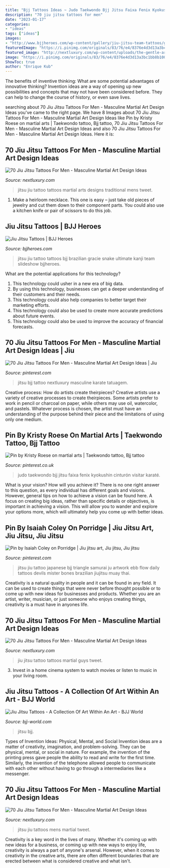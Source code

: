 ```yaml
---
title: "Bjj Tattoos Ideas ~ Judo Taekwondo Bjj Jitsu Faixa Fenix Kyokushin Cinturón Visitar Karaté"
description: "70 jiu jitsu tattoos for men"
date: "2023-01-17"
categories:
- "ideas"
tags: ["ideas"]
images:
- "http://www.bjjheroes.com/wp-content/gallery/jiu-jitsu-team-tattoos/gracie-snake.jpg"
featuredImage: "https://i.pinimg.com/originals/83/76/e4/8376e4d3d13a3bc1bb8b1001a41b744a.jpg"
featured_image: "http://nextluxury.com/wp-content/uploads/the-gentle-art-mens-jiu-jitsu-traditional-leg-tattoo-designs.jpg"
image: "https://i.pinimg.com/originals/83/76/e4/8376e4d3d13a3bc1bb8b1001a41b744a.jpg"
ShowToc: true
author: "Enrique Kub"
---
```



The benefits of inventive thinking: What are some potential advantages of innovative thinking?
Invention ideas are a way of opening up new possibilities and concepts that may not have been considered before. They can help to change the course of history, or even save lives.

	

		
searching about 70 Jiu Jitsu Tattoos For Men - Masculine Martial Art Design Ideas you've came to the right page. We have 8 Images about 70 Jiu Jitsu Tattoos For Men - Masculine Martial Art Design Ideas like Pin by Kristy Roese on martial arts | Taekwondo tattoo, Bjj tattoo, 70 Jiu Jitsu Tattoos For Men - Masculine Martial Art Design Ideas and also 70 Jiu Jitsu Tattoos For Men - Masculine Martial Art Design Ideas. Here it is:
		
    
## 70 Jiu Jitsu Tattoos For Men - Masculine Martial Art Design Ideas

<img loading=lazy src="http://nextluxury.com/wp-content/uploads/the-gentle-art-mens-jiu-jitsu-traditional-leg-tattoo-designs.jpg" onerror="this.onerror=null;this.src='https://tse1.mm.bing.net/th?id=OIP.L2hSxhkIdrIszTIOxVqclAHaHa&amp;pid=15.1';" alt="70 Jiu Jitsu Tattoos For Men - Masculine Martial Art Design Ideas">

_Source: nextluxury.com_

>jitsu jiu tattoo tattoos martial arts designs traditional mens tweet. 

	

1. Make a heirloom necklace. This one is easy – just take old pieces of jewelry and cut them down to their component parts. You could also use a kitchen knife or pair of scissors to do this job. 

    
## Jiu Jitsu Tattoos | BJJ Heroes

<img loading=lazy src="http://www.bjjheroes.com/wp-content/gallery/jiu-jitsu-team-tattoos/gracie-snake.jpg" onerror="this.onerror=null;this.src='https://tse2.mm.bing.net/th?id=OIP.yZHn_8CDX5ukFTxqB8LWYAHaGq&amp;pid=15.1';" alt="Jiu Jitsu Tattoos | BJJ Heroes">

_Source: bjjheroes.com_

>jitsu jiu tattoo tattoos bjj brazilian gracie snake ultimate kanji team slideshow bjjheroes. 

	

What are the potential applications for this technology?
1. This technology could usher in a new era of big data. 
2. By using this technology, businesses can get a deeper understanding of their customers and their needs. 
3. This technology could also help companies to better target their marketing efforts. 
4. This technology could also be used to create more accurate predictions about future events. 
5. This technology could also be used to improve the accuracy of financial forecasts.

    
## 70 Jiu Jitsu Tattoos For Men - Masculine Martial Art Design Ideas | Jiu

<img loading=lazy src="https://i.pinimg.com/originals/f5/32/ad/f532adcc2207079552e00bbac3e59cd5.jpg" onerror="this.onerror=null;this.src='https://tse3.mm.bing.net/th?id=OIP.4UYMye6vrYkBhmtr8pEI6AHaHa&amp;pid=15.1';" alt="70 Jiu Jitsu Tattoos For Men - Masculine Martial Art Design Ideas | Jiu">

_Source: pinterest.com_

>jitsu bjj tattoo nextluxury masculine karate tatuagem. 

	

Creative process: How do artists create theirpieces?
Creative artists use a variety of creative processes to create theirpieces. Some artists prefer to work in pencil or charcoal on paper, while others may use oil, watercolor, and pastels. Whatever process is chosen, the artist must have an understanding of the purpose behind their piece and the limitations of using only one medium.

    
## Pin By Kristy Roese On Martial Arts | Taekwondo Tattoo, Bjj Tattoo

<img loading=lazy src="https://i.pinimg.com/originals/4b/75/c5/4b75c5121f3cc0e35aa3f92316c06cd3.jpg" onerror="this.onerror=null;this.src='https://tse2.mm.bing.net/th?id=OIP.MpKcBNhdvGRNPg-V0Kgt7wHaJ4&amp;pid=15.1';" alt="Pin by Kristy Roese on martial arts | Taekwondo tattoo, Bjj tattoo">

_Source: pinterest.co.uk_

>judo taekwondo bjj jitsu faixa fenix kyokushin cinturón visitar karaté. 

	

What is your vision? How will you achieve it?
There is no one right answer to this question, as every individual has different goals and visions. However, general tips on how to achieve a vision can be found here. A focus on creating big ideas, rather than specific details or objectives, is important in achieving a vision. This will allow you to wander and explore your options more, which will ultimately help you come up with better ideas.

    
## Pin By Isaiah Coley On Porridge | Jiu Jitsu Art, Jiu Jitsu, Jiu Jitsu

<img loading=lazy src="https://i.pinimg.com/originals/83/76/e4/8376e4d3d13a3bc1bb8b1001a41b744a.jpg" onerror="this.onerror=null;this.src='https://tse3.mm.bing.net/th?id=OIP.k1ii23yF_jANsf5uMVA7BgHaLU&amp;pid=15.1';" alt="Pin by Isaiah Coley on Porridge | Jiu jitsu art, Jiu jitsu, Jiu jitsu">

_Source: pinterest.com_

>jitsu jiu tattoo japanese bjj triangle samurai ju artwork ebb flow daily tattoos devils mister bones brazilian jiujitsu muay thai. 

	

Creativity is a natural quality in people and it can be found in any field. It can be used to create things that were never before thought possible or to come up with new ideas for businesses and products. Whether you are an artist, writer, musician, or just someone who enjoys creating things, creativity is a must have in anyones life.

    
## 70 Jiu Jitsu Tattoos For Men - Masculine Martial Art Design Ideas

<img loading=lazy src="http://nextluxury.com/wp-content/uploads/small-guys-awesome-jiu-jitsu-leg-calf-tattoo.jpg" onerror="this.onerror=null;this.src='https://tse1.mm.bing.net/th?id=OIP.7QW0zu_jbedfPH6a5TLVmgHaHa&amp;pid=15.1';" alt="70 Jiu Jitsu Tattoos For Men - Masculine Martial Art Design Ideas">

_Source: nextluxury.com_

>jiu jitsu tattoo tattoos martial guys tweet. 

	

3. Invest in a home cinema system to watch movies or listen to music in your living room.

    
## Jiu Jitsu Tattoos - A Collection Of Art Within An Art - BJJ World

<img loading=lazy src="https://bjj-world.com/wp-content/uploads/2018/01/mikeyoung-467x420.jpg" onerror="this.onerror=null;this.src='https://tse1.mm.bing.net/th?id=OIP.O9l6W9fKWPpyRjw1OEIqnwAAAA&amp;pid=15.1';" alt="Jiu Jitsu Tattoos - A Collection Of Art Within An Art - BJJ World">

_Source: bjj-world.com_

>jitsu bjj. 

	

Types of Invention Ideas: Physical, Mental, and Social
Invention ideas are a matter of creativity, imagination, and problem-solving. They can be physical, mental, or social in nature. For example, the invention of the printing press gave people the ability to read and write for the first time. Similarly, the invention of the telephone allowed people to communicate with each other without having to go through a intermediaries like a messenger.

    
## 70 Jiu Jitsu Tattoos For Men - Masculine Martial Art Design Ideas

<img loading=lazy src="http://nextluxury.com/wp-content/uploads/owl-jiu-jitsu-mens-new-school-thigh-tattoos.jpg" onerror="this.onerror=null;this.src='https://tse1.mm.bing.net/th?id=OIP.JbfZxOiD7LuYSkCIsirVmAHaHa&amp;pid=15.1';" alt="70 Jiu Jitsu Tattoos For Men - Masculine Martial Art Design Ideas">

_Source: nextluxury.com_

>jitsu jiu tattoos mens martial tweet. 

	

Creativity is a key word in the lives of many. Whether it's coming up with new ideas for a business, or coming up with new ways to enjoy life, creativity is always a part of anyone's arsenal. However, when it comes to creativity in the creative arts, there are often different boundaries that are erected between what is considered creative and what isn't.

